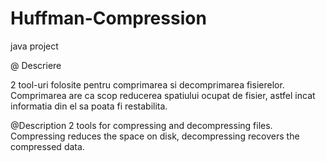 # Huffman-Compression
java project

@ Descriere

2 tool-uri folosite pentru comprimarea si decomprimarea fisierelor. Comprimarea are ca scop reducerea spatiului ocupat de fisier, astfel incat informatia din el sa poata fi restabilita.

@Description
2 tools for compressing and decompressing files. Compressing reduces the space on disk, decompressing recovers the compressed data.
